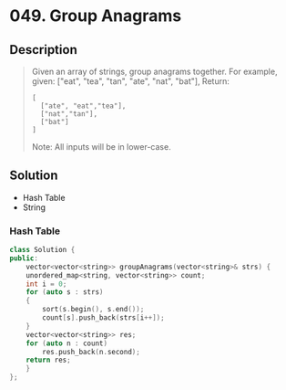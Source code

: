 # 049. Group Anagrams

## Description
> Given an array of strings, group anagrams together.
> For example, given: ["eat", "tea", "tan", "ate", "nat", "bat"], 
> Return:
> ```
> [
>   ["ate", "eat","tea"],
>   ["nat","tan"],
>   ["bat"]
> ]
> ```
> Note: All inputs will be in lower-case.

## Solution
- Hash Table
- String



### Hash Table
```c++
class Solution {
public:
    vector<vector<string>> groupAnagrams(vector<string>& strs) {
	unordered_map<string, vector<string>> count;
	int i = 0;
	for (auto s : strs)
	{
		sort(s.begin(), s.end());
		count[s].push_back(strs[i++]);
	}
	vector<vector<string>> res;
	for (auto n : count)
		res.push_back(n.second);
	return res;
    }
};
```